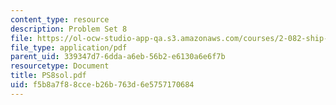 ```yaml
---
content_type: resource
description: Problem Set 8
file: https://ol-ocw-studio-app-qa.s3.amazonaws.com/courses/2-082-ship-structural-analysis-design-13-122-spring-2003/f5b8a7f88cceb26b763d6e5757170684_PS8sol.pdf
file_type: application/pdf
parent_uid: 339347d7-6dda-a6eb-56b2-e6130a6e6f7b
resourcetype: Document
title: PS8sol.pdf
uid: f5b8a7f8-8cce-b26b-763d-6e5757170684
---
```

